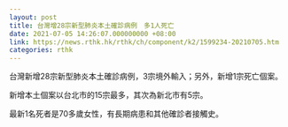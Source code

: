 ```yaml
---
layout: post
title: 台灣增28宗新型肺炎本土確診病例　多1人死亡
date: 2021-07-05 14:26:07.000000000 +08:00
link: https://news.rthk.hk/rthk/ch/component/k2/1599234-20210705.htm
categories: rthk
---
```


台灣新增28宗新型肺炎本土確診病例，3宗境外輸入；另外，新增1宗死亡個案。

新增本土個案以台北市的15宗最多，其次為新北市有5宗。

最新1名死者是70多歲女性，有長期病患和其他確診者接觸史。
